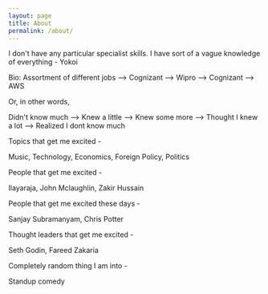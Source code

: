 ```yaml
---
layout: page
title: About
permalink: /about/
---
```


I don't have any particular specialist skills. I have sort of a vague knowledge of everything - Yokoi

Bio: Assortment of different jobs --> Cognizant --> Wipro --> Cognizant --> AWS

Or, in other words,

Didn't know much --> Knew a little --> Knew some more --> Thought I knew a lot --> Realized I dont know much

Topics that get me excited - 

Music, Technology, Economics, Foreign Policy, Politics

People that get me excited - 

Ilayaraja, John Mclaughlin, Zakir Hussain

People that get me excited these days - 

Sanjay Subramanyam, Chris Potter

Thought leaders that get me excited - 

Seth Godin, Fareed Zakaria

Completely random thing I am into - 

Standup comedy

